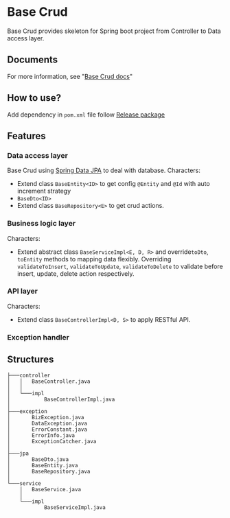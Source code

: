 # Base Crud
Base Crud provides skeleton for Spring boot project from Controller to Data access layer.
## Documents
For more information, see "[Base Crud docs](https://97lynk.github.io/base-modules/base-crud/)"
## How to use?
Add dependency in `pom.xml` file follow [Release package](https://github.com/97lynk/base-modules/packages/472031)
## Features
### Data access layer
Base Crud using [Spring Data JPA](https://spring.io/projects/spring-data-jpa) to deal with database.
Characters:
- Extend class `BaseEntity<ID>` to get config `@Entity` and `@Id` with auto increment strategy
- `BaseDto<ID>`
- Extend class `BaseRepository<E>` to get crud actions.
### Business logic layer
Characters:
- Extend abstract class `BaseServiceImpl<E, D, R>` and override`toDto`, `toEntity` methods to mapping data flexibly. Overriding  `validateToInsert`, `validateToUpdate`, `validateToDelete` to validate before insert, update, delete action respectively.
### API layer
Characters:
- Extend class `BaseControllerImpl<D, S>` to apply RESTful API.
### Exception handler
## Structures
```
├───controller
│   │   BaseController.java
│   │
│   └───impl
│           BaseControllerImpl.java
│
├───exception
│       BizException.java
│       DataException.java
│       ErrorConstant.java
│       ErrorInfo.java
│       ExceptionCatcher.java
│
├───jpa
│       BaseDto.java
│       BaseEntity.java
│       BaseRepository.java
│
└───service
    │   BaseService.java
    │
    └───impl
            BaseServiceImpl.java
```

